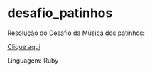 # desafio_patinhos

Resolução do Desafio da Música dos patinhos:

[Clique aqui](patinhos.rb)

Linguagem: Ruby
